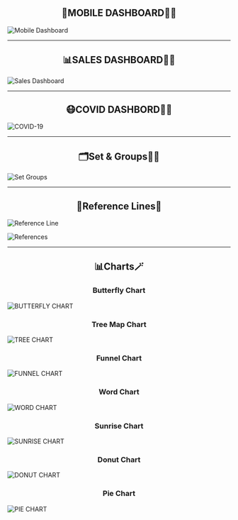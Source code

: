 <h2 align="center">📱MOBILE DASHBOARD🕵️‍♂️</h2>

![Mobile Dashboard](https://github.com/ROB6665/TABLEAU_DASHBOARDS/assets/121626867/5d71bbab-69df-46b1-a2f4-136137d57e02)

<hr>

<h2 align="center"> 📊SALES DASHBOARD🕵️‍♂ </h2>

![Sales Dashboard](https://github.com/ROB6665/TABLEAU_DASHBOARDS/assets/121626867/7de2d38d-2352-4ad4-93d2-c2cdca15d16d)

<hr>

<h2 align="center"> 😷COVID DASHBORD🕵️‍♂️ </h2>

![COVID-19](https://github.com/ROB6665/TABLEAU_DASHBOARDS/assets/121626867/b12a6cd3-6af3-49bf-8bc7-ad16035c2521)

<hr>

<h2 align="center"> 🗂️Set & Groups🕵️‍♂️ </h2>

![Set   Groups](https://github.com/ROB6665/TABLEAU_DASHBOARDS/assets/121626867/31182b79-8dfb-4d4a-b3d2-04b37215a10c)

<hr>

<h2 align="center"> 📍Reference Lines📏 </h2>

![Reference Line](https://github.com/ROB6665/TABLEAU_DASHBOARDS/assets/121626867/679d9853-01be-45fd-b906-4827cfea421b)

![References](https://github.com/ROB6665/TABLEAU_DASHBOARDS/assets/121626867/2276d731-aeb5-4f2c-b497-edfc23e0a73c)

<hr>

<h2 align="center"> 📊Charts🪄 </h2>

<h3 align="center"> Butterfly Chart </h2>

![BUTTERFLY CHART](https://github.com/ROB6665/TABLEAU_DASHBOARDS/assets/121626867/d3c3ca28-01c0-44ae-bd48-8f087d7d0bb8)

<h3 align="center"> Tree Map Chart </h2>

![TREE CHART](https://github.com/ROB6665/TABLEAU_DASHBOARDS/assets/121626867/c55bbed4-8090-4d46-87bd-e4cdf737a28b)

<h3 align="center"> Funnel Chart </h2>

![FUNNEL CHART](https://github.com/ROB6665/TABLEAU_DASHBOARDS/assets/121626867/dbefc347-f647-4ebc-92f9-f71bcd1a6cb9)

<h3 align="center"> Word Chart </h2>

![WORD CHART](https://github.com/ROB6665/TABLEAU_DASHBOARDS/assets/121626867/ce1486f7-5ee1-48b7-bfb6-681f4aac47f6)

<h3 align="center"> Sunrise Chart </h2>

![SUNRISE CHART](https://github.com/ROB6665/TABLEAU_DASHBOARDS/assets/121626867/edb80988-613e-4efd-8ba9-d1eaa416f119)

<h3 align="center"> Donut Chart </h2>

![DONUT CHART](https://github.com/ROB6665/TABLEAU_DASHBOARDS/assets/121626867/24873b58-60d9-46af-b614-218469e89dd7)

<h3 align="center"> Pie Chart </h2>

![PIE CHART](https://github.com/ROB6665/TABLEAU_DASHBOARDS/assets/121626867/aaa68864-c9b7-46b8-a31b-39695fb9698d)
